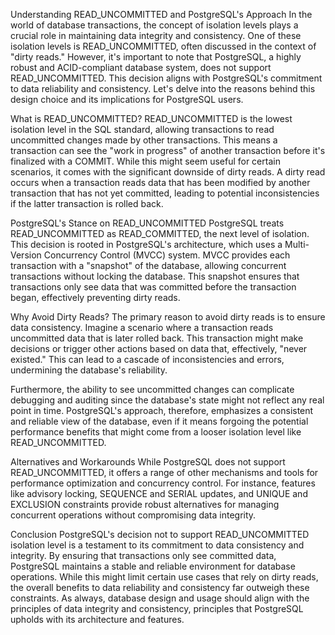 Understanding READ_UNCOMMITTED and PostgreSQL's Approach
In the world of database transactions, the concept of isolation levels plays a crucial role in maintaining data integrity and consistency. One of these isolation levels is READ_UNCOMMITTED, often discussed in the context of "dirty reads." However, it's important to note that PostgreSQL, a highly robust and ACID-compliant database system, does not support READ_UNCOMMITTED. This decision aligns with PostgreSQL's commitment to data reliability and consistency. Let's delve into the reasons behind this design choice and its implications for PostgreSQL users.

What is READ_UNCOMMITTED?
READ_UNCOMMITTED is the lowest isolation level in the SQL standard, allowing transactions to read uncommitted changes made by other transactions. This means a transaction can see the "work in progress" of another transaction before it's finalized with a COMMIT. While this might seem useful for certain scenarios, it comes with the significant downside of dirty reads. A dirty read occurs when a transaction reads data that has been modified by another transaction that has not yet committed, leading to potential inconsistencies if the latter transaction is rolled back.

PostgreSQL's Stance on READ_UNCOMMITTED
PostgreSQL treats READ_UNCOMMITTED as READ_COMMITTED, the next level of isolation. This decision is rooted in PostgreSQL's architecture, which uses a Multi-Version Concurrency Control (MVCC) system. MVCC provides each transaction with a "snapshot" of the database, allowing concurrent transactions without locking the database. This snapshot ensures that transactions only see data that was committed before the transaction began, effectively preventing dirty reads.

Why Avoid Dirty Reads?
The primary reason to avoid dirty reads is to ensure data consistency. Imagine a scenario where a transaction reads uncommitted data that is later rolled back. This transaction might make decisions or trigger other actions based on data that, effectively, "never existed." This can lead to a cascade of inconsistencies and errors, undermining the database's reliability.

Furthermore, the ability to see uncommitted changes can complicate debugging and auditing since the database's state might not reflect any real point in time. PostgreSQL's approach, therefore, emphasizes a consistent and reliable view of the database, even if it means forgoing the potential performance benefits that might come from a looser isolation level like READ_UNCOMMITTED.

Alternatives and Workarounds
While PostgreSQL does not support READ_UNCOMMITTED, it offers a range of other mechanisms and tools for performance optimization and concurrency control. For instance, features like advisory locking, SEQUENCE and SERIAL updates, and UNIQUE and EXCLUSION constraints provide robust alternatives for managing concurrent operations without compromising data integrity.

Conclusion
PostgreSQL's decision not to support READ_UNCOMMITTED isolation level is a testament to its commitment to data consistency and integrity. By ensuring that transactions only see committed data, PostgreSQL maintains a stable and reliable environment for database operations. While this might limit certain use cases that rely on dirty reads, the overall benefits to data reliability and consistency far outweigh these constraints. As always, database design and usage should align with the principles of data integrity and consistency, principles that PostgreSQL upholds with its architecture and features.